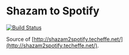 # Shazam to Spotify

[![Build Status](https://secure.travis-ci.org/morafabio/shazam2spotify.png?branch=master)](http://secure.travis-ci.org/morafabio/shazam2spotify)

Source of [http://shazam2spotify.techeffe.net/](http://shazam2spotify.techeffe.net/).
